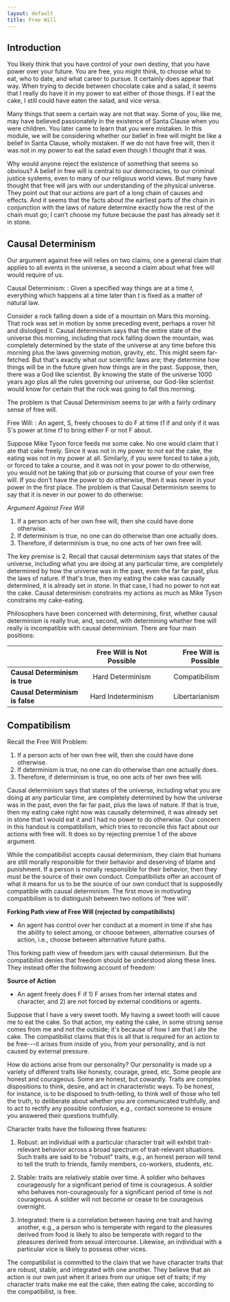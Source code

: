 ```yaml
---
layout: default
title: Free Will
---
```




## Introduction


You likely think that you have control of your own destiny, that you have power over your future. You are free, you might think, to choose what to eat, who to date, and what career to pursue. It certainly does appear that way. When trying to decide between chocolate cake and a salad, it seems that I really do have it in my power to eat either of those things. If I eat the cake, I still could have eaten the salad, and vice versa. 

Many things that seem a certain way are not that way. Some of you, like me, may have believed passionately in the existence of Santa Clause when you were children. You later came to learn that you were mistaken. In this module, we will be considering whether our belief in free will might be like a belief in Santa Clause, wholly mistaken. If we do not have free will, then it was not in my power to eat the salad even though I thought that it was. 


Why would anyone reject the existence of something that seems so obvious? A belief in free will is central to our democracies, to our criminal justice systems, even to many of our religious world views. But many have thought that free will jars with our understanding of the physical universe. They point out that our actions are part of a long chain of causes and effects. And it seems that the facts about the earliest parts of the chain in conjunction with the laws of nature determine exactly how the rest of the chain must go; I can't choose my future because the past has already set it in stone. 

## Causal Determinism

Our argument against free will relies on two claims, one a general claim that applies to all events in the universe, a second a claim about what free will would require of us. 

Causal Determinism:
: Given a specified way things are at a time *t*, everything which happens at a time later than *t* is fixed as a matter of natural law.

Consider a rock falling down a side of a mountain on Mars this morning. That rock was set in motion by some preceding event, perhaps a rover hit and dislodged it. Causal determinism says that the entire state of the universe this morning, including that rock falling down the mountain, was completely determined by the state of the universe at any time before this morning plus the laws governing motion, gravity, etc. This might seem far-fetched. But that's exactly what our scientific laws are; they determine how things will be in the future given how things are in the past. Suppose, then, there was a God like scientist. By knowing the state of the universe 1000 years ago plus all the rules governing our universe, our God-like scientist would know for certain that the rock was going to fall this morning. 

The problem is that Causal Determinism seems to jar with a fairly ordinary sense of free will. 

Free Will:
: An agent, S, freely chooses to do F at time *t1* if and only if it was S's power at time *t1* to bring either F or not F about. 

Suppose Mike Tyson force feeds me some cake. No one would claim that I ate that cake freely. Since it was not in my power to not eat the cake, the eating was not in my power at all. Similarly, if you were forced to take a job, or forced to take a course, and it was not in your power to do otherwise, you would not be taking that job or pursuing that course of your own free will. If you don't have the power to do otherwise, then it was never in your power in the first place. The problem is that Causal Determinism seems to say that it is never in our power to do otherwise: 

*Argument Against Free Will*

1. If a person acts of her own free will, then she could have done otherwise.
2. If determinism is true, no one can do otherwise than one actually does.
3. Therefore, if determinism is true, no one acts of her own free will. 


The key premise is 2. Recall that causal determinism says that states of the universe, including what you are doing at any particular time, are completely determined by how the universe was in the past, even the far far past, plus the laws of nature. If that's true, then my eating the cake was causally determined, it is already set in stone. In that case, I had no power to not eat the cake. Causal determinism constrains my actions as much as Mike Tyson constrains my cake-eating. 

Philosophers have been concerned with determining, first, whether causal determinism is really true, and, second, with determining whether free will really is incompatible with causal determinism. There are four main positions: 


|         |   Free Will is Not Possible         | Free Will is Possible  |
| ------------- |:-------------:| -----:|
|  **Causal Determinism is true**   | Hard Determinism| Compatibilism |
| **Causal Determinism is false**      | Hard Indeterminism      |   Libertarianism |





## Compatibilism

Recall the Free Will Problem:

1. If a person acts of her own free will, then she could have done otherwise.
2. If determinism is true, no one can do otherwise than one actually does.
3. Therefore, if determinism is true, no one acts of her own free will. 


Causal determinism says that states of the universe, including what you are doing at any particular time, are completely determined by how the universe was in the past, even the far far past, plus the laws of nature. If that is true, then my eating  cake right now was causally determined, it was already set in stone that I would eat it and I had no power to do otherwise.  Our concern in this handout is compatibilism, which tries to reconcile this fact about our actions with free will. It does so by rejecting premise 1 of the above argument. 


While the compatibilist accepts causal determinism, they claim that humans are still morally responsible for their behavior and deserving of blame and punishment. If a person is morally responsible for their behavior, then they must be the source of their own conduct. Compatibilists offer an account of what it means for us to be the source of our own conduct that is supposedly compatible with causal determinism. The first move in motivating compatibilism is to distinguish between two notions of 'free will'. 


**Forking Path view of Free Will (rejected by compatibilists)**

+ An agent has control over her conduct at a moment in time if she has the ability to select among, or choose between, alternative courses of action, i.e., choose between alternative future paths. 


This forking path view of freedom jars with causal determinism. But the compatibilist denies that freedom should be understood along these lines. They instead offer the following account of freedom:  

**Source of Action**

+ An agent freely does F if 1) F arises from her internal states and character, and 2) are not forced by external conditions or agents.

Suppose that I have a very sweet tooth. My having a sweet tooth will cause me to eat the cake. So that action, my eating the cake, in some strong sense comes from me and not the outside; it's because of how I am that I ate the cake. The compatibilist claims that this is all that is required for an action to be free---it arises from inside of you, from your personality, and is not caused by external pressure.   

How do actions arise from our personality? Our personality is made up a variety of different traits like honesty, courage, greed, etc. Some people are honest and courageous. Some are honest, but cowardly. Traits are complex dispositions to think, desire, and act in characteristic ways. To be honest, for instance, is to be disposed to truth-telling, to think well of those who tell the truth, to deliberate about whether you are communicated truthfully, and to act to rectify any possible confusion, e.g., contact someone to ensure you answered their questions truthfully.

Character traits have the following three features: 

1. Robust: an individual with a particular character trait will exhibit trait-relevant behavior across a broad spectrum of trait-relevant situations. Such traits are said to be "robust" traits, e.g., an honest person will tend to tell the truth to friends, family members, co-workers, students, etc. 

2. Stable: traits are relatively stable over time.  A soldier who behaves courageously for a significant period of time is courageous. A soldier who behaves non-courageously for a significant period of time is not courageous. A soldier will not become or cease to be courageous overnight. 

3. Integrated: there is a correlation between having one trait and having another, e.g., a person who is temperate with regard to the pleasures derived from food is likely to also be temperate with regard to the pleasures derived from sexual intercourse. Likewise, an individual with a particular vice is likely to possess other vices.


 
The compatibilist is committed to the claim that we have character traits that are robust, stable, and integrated with one another. They believe that an action is our own just when it arises from our unique set of traits; if my character traits make me eat the cake, then eating the cake, according to the compatibilist, is free.



